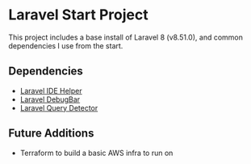 # Laravel Start Project
This project includes a base install of Laravel 8 (v8.51.0),
and common dependencies I use from the start.

## Dependencies
- [Laravel IDE Helper](https://github.com/barryvdh/laravel-ide-helper)
- [Laravel DebugBar](https://github.com/barryvdh/laravel-debugbar)
- [Laravel Query Detector](https://github.com/beyondcode/laravel-query-detector)


## Future Additions
- Terraform to build a basic AWS infra to run on

